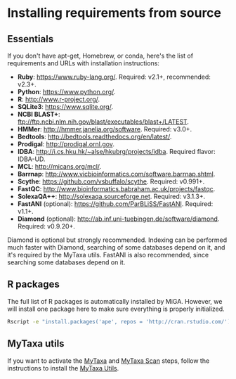 # Installing requirements from source

## Essentials

If you don't have apt-get, Homebrew, or conda, here's the list of requirements
and URLs with installation instructions:

* **Ruby**: https://www.ruby-lang.org/. Required: v2.1+, recommended: v2.3+.
* **Python**: https://www.python.org/.
* **R**: http://www.r-project.org/.
* **SQLite3**: https://www.sqlite.org/.
* **NCBI BLAST+**: ftp://ftp.ncbi.nlm.nih.gov/blast/executables/blast+/LATEST.
* **HMMer**: http://hmmer.janelia.org/software. Required: v3.0+.
* **Bedtools**: http://bedtools.readthedocs.org/en/latest/.
* **Prodigal**: http://prodigal.ornl.gov.
* **IDBA**: http://i.cs.hku.hk/~alse/hkubrg/projects/idba. Required flavor:
  IDBA-UD.
* **MCL**: http://micans.org/mcl/.
* **Barrnap**: http://www.vicbioinformatics.com/software.barrnap.shtml.
* **Scythe**: https://github.com/vsbuffalo/scythe. Required: v0.991+.
* **FastQC**: http://www.bioinformatics.babraham.ac.uk/projects/fastqc.
* **SolexaQA++**: http://solexaqa.sourceforge.net. Required: v3.1.3+.
* **FastANI** (optional): https://github.com/ParBLiSS/FastANI. Required: v1.1+.
* **Diamond** (optional): http://ab.inf.uni-tuebingen.de/software/diamond. Required: v0.9.20+.

Diamond is optional but strongly recommended. Indexing can be performed much
faster with Diamond, searching of some databases depend on it, and it's required
by the MyTaxa utils. FastANI is also recommended, since searching some
databases depend on it.

## R packages

The full list of R packages is automatically installed by MiGA. However, we
will install one package here to make sure everything is properly initialized.

```bash
Rscript -e "install.packages('ape', repos = 'http://cran.rstudio.com/')"
```

## MyTaxa utils

If you want to activate the [MyTaxa](../part5/workflow.md#mytaxa) and
[MyTaxa Scan](../part5/workflow.md#mytaxa-scan) steps, follow the instructions
to install the [MyTaxa Utils](mytaxa.md).

